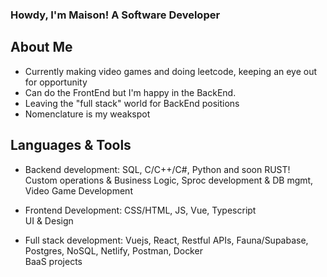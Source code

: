 ### Howdy, I'm Maison! A Software Developer
<h2>About Me</h2>

- Currently making video games and doing leetcode, keeping an eye out for opportunity
- Can do the FrontEnd but I'm happy in the BackEnd.
- Leaving the "full stack" world for BackEnd positions
- Nomenclature is my weakspot

<h2>Languages & Tools</h2>

- Backend development: SQL, C/C++/C#, Python and soon RUST! <br> Custom operations & Business Logic, Sproc development & DB mgmt, Video Game Development

- Frontend Development: CSS/HTML, JS, Vue, Typescript <br> UI & Design

- Full stack development: Vuejs, React, Restful APIs, Fauna/Supabase, Postgres, NoSQL, Netlify, Postman, Docker <br> BaaS projects

<br>
<!--
**Maison-A/Maison-A** is a ✨ _special_ ✨ repository because its `README.md` (this file) appears on your GitHub profile.

Here are some ideas to get you started:

- 🔭 I’m currently working on ...
- 🌱 I’m currently learning ...
- 👯 I’m looking to collaborate on ...
- 🤔 I’m looking for help with ...
- 💬 Ask me about ...
- 📫 How to reach me: ...
- 😄 Pronouns: ...
- ⚡ Fun fact: ...
-->
